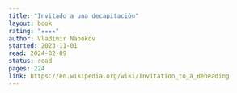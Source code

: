 ```yaml
---
title: "Invitado a una decapitación"
layout: book
rating: "★★★★"
author: Vladimir Nabokov
started: 2023-11-01
read: 2024-02-09
status: read
pages: 224
link: https://en.wikipedia.org/wiki/Invitation_to_a_Beheading
---
```

